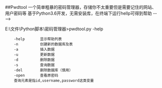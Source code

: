 ##Pwdtool
一个简单粗暴的密码管理器，存储你不太重要但是需要记住的网站、用户密码等
基于Python3.6开发，无需安装库，在终端下运行hellp可得到帮助 ---->

E:\文件\Python脚本\密码管理器>pwdtool.py -help

        -help       显示帮助列表
        -n          创建新的数据库及表
        -a          插入数据
        -u          更新数据
        -d          删除数据
        -s          查询数据
        -del        删除数据库（慎用）
        -open       查看原密码
        查询元素是指id,username,password这类变量
